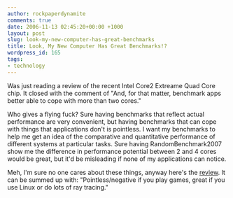 ```yaml
---
author: rockpaperdynamite
comments: true
date: 2006-11-13 02:45:20+00:00 +1000
layout: post
slug: look-my-new-computer-has-great-benchmarks
title: Look, My New Computer Has Great Benchmarks!?
wordpress_id: 165
tags:
- technology
---
```


Was just reading a review of the recent Intel Core2 Extreame Quad Core chip. It closed with the comment of "And, for that matter, benchmark apps better able to cope with more than two cores."

Who gives a flying fuck? Sure having benchmarks that reflect actual performance are very convenient, but having benchmarks that can cope with things that applications don't is pointless. I want my benchmarks to help me get an idea of the comparative and quantitative performance of different systems at particular tasks. Sure having RandomBenchmark2007 show me the difference in performance potential between 2 and 4 cores would be great, but it'd be misleading if none of my applications can notice.

Meh, I'm sure no one cares about these things, anyway here's the [review](http://www.reghardware.co.uk/2006/11/02/review_intel_core_2_extreme_qx6700/). It can be summed up with: "Pointless/negative if you play games, great if you use Linux or do lots of ray tracing."
